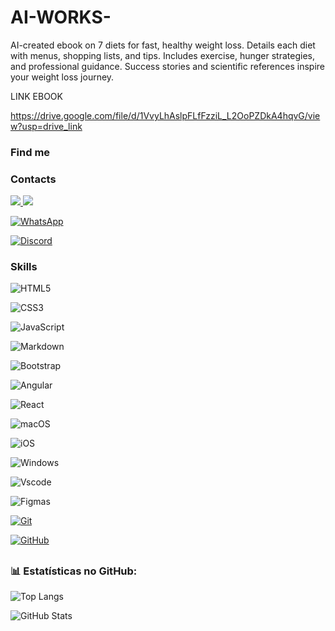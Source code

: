 # AI-WORKS-
AI-created ebook on 7 diets for fast, healthy weight loss. Details each diet with menus, shopping lists, and tips. Includes exercise, hunger strategies, and professional guidance. Success stories and scientific references inspire your weight loss journey.

LINK EBOOK 

https://drive.google.com/file/d/1VvyLhAslpFLfFzziL_L2OoPZDkA4hqvG/view?usp=drive_link

### Find me 


<div align="left" >

 <h3>Contacts </h3>

<a href="https://www.linkedin.com/in/matheus-almeida-254103a8/" onclick="window.open(this.href); return false;">

 <img src="https://img.shields.io/badge/-LinkedIn-%230077B5?style=for-the-badge&logo=linkedin&logoColor=white">

</a> 

<a href="mailto:matheus.almeidaesilva@gmail.com" onclick="window.open(this.href); return false;">

 <img src="https://img.shields.io/badge/-Gmail-%23333?style=for-the-badge&logo=gmail&logoColor=white">

</a>


[![WhatsApp](https://img.shields.io/badge/WhatsApp-25D366?style=for-the-badge&logo=whatsapp&logoColor=white)](https://wa.me/5511987057263)

[![Discord](https://img.shields.io/badge/Discord-7289DA?style=for-the-badge&logo=discord&logoColor=white)](https://discord.com/channels/@malmeidaaa/)

</div>


### Skills

![HTML5](https://img.shields.io/badge/HTML-000?style=for-the-badge&logo=html5&logoColor=30A3DC)

![CSS3](https://img.shields.io/badge/CSS3-000?style=for-the-badge&logo=css3&logoColor=E94D5F)

![JavaScript](https://img.shields.io/badge/JavaScript-000?style=for-the-badge&logo=javascript&logoColor=30A3DC)

![Markdown](https://img.shields.io/badge/Markdown-000?style=for-the-badge&logo=markdown)

![Bootstrap](https://img.shields.io/badge/-boostrap-0D1117?style=for-the-badge&logo=bootstrap&labelColor=0D1117)

![Angular](https://img.shields.io/badge/Angular-DD0031?style=for-the-badge&logo=angular&logoColor=white)

![React](https://img.shields.io/badge/React-20232A?style=for-the-badge&logo=react&logoColor=61DAFB)

![macOS](https://img.shields.io/badge/mac%20os-000000?style=for-the-badge&logo=macos&logoColor=F0F0F0)

![iOS](https://img.shields.io/badge/iOS-000000?style=for-the-badge&logo=ios&logoColor=white)

![Windows](https://img.shields.io/badge/Windows-000?style=for-the-badge&logo=windows&logoColor=2CA5E0)

![Vscode](https://img.shields.io/badge/Vscode-007ACC?style=for-the-badge&logo=visual-studio-code&logoColor=white)

![Figma](https://img.shields.io/badge/Figma-696969?style=for-the-badge&logo=figma&logoColor=figma)s

[![Git](https://img.shields.io/badge/Git-000?style=for-the-badge&logo=git&logoColor=E94D5F)]()

[![GitHub](https://img.shields.io/badge/GitHub-000?style=for-the-badge&logo=github&logoColor=30A3DC)]()


##

### 📊 Estatísticas no GitHub:

![Top Langs](https://github-readme-stats-git-masterrstaa-rickstaa.vercel.app/api/top-langs/?username=malmeidaaa&bg_color=000&border_color=30A3DC&title_color=E94D5F&text_color=FFF)


![GitHub Stats](https://github-readme-stats.vercel.app/api?username=malmeidaaa&theme=transparent&bg_color=000&border_color=30A3DC&show_icons=true&icon_color=30A3DC&title_color=E94D5F&text_color=FFF)
